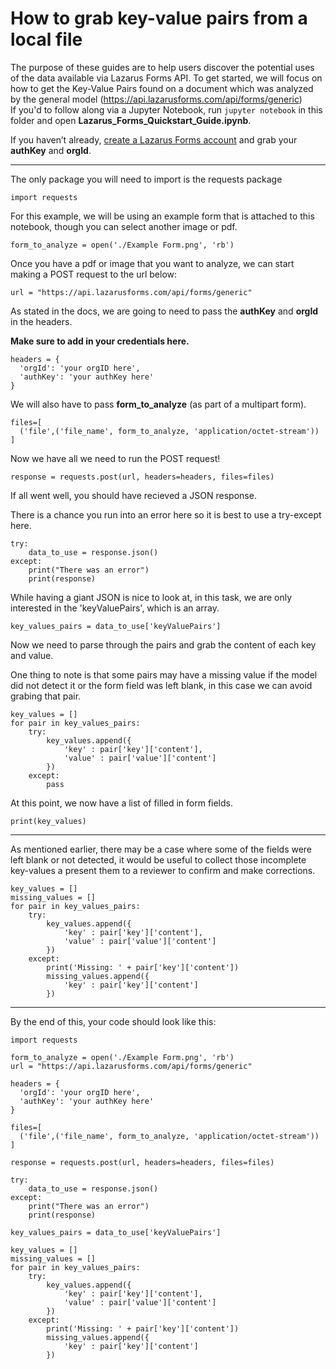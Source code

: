 # How to grab key-value pairs from a local file
The purpose of these guides are to help users discover the potential uses of the data available via Lazarus Forms API. To get started, we will focus on how to get the Key-Value Pairs found on a document which was analyzed by the general model (https://api.lazarusforms.com/api/forms/generic)   
If you'd to follow along via a Jupyter Notebook, run `jupyter notebook` in this folder and open **Lazarus_Forms_Quickstart_Guide.ipynb**.

If you haven’t already, [create a Lazarus Forms account](https://lzr-forms-api-1-0.webflow.io/quickstart-guide) and grab your **authKey** and **orgId**.
___

The only package you will need to import is the requests package

```
import requests
```

For this example, we will be using an example form that is attached to this notebook, though you can select another image or pdf.

```
form_to_analyze = open('./Example Form.png', 'rb')
```

Once you have a pdf or image that you want to analyze, we can start making a POST request to the url below:

```
url = "https://api.lazarusforms.com/api/forms/generic"
```

As stated in the docs, we are going to need to pass the **authKey** and **orgId** in the headers.

**Make sure to add in your credentials here.**

```
headers = {
  'orgId': 'your orgID here',
  'authKey': 'your authKey here'
}
```

We will also have to pass **form_to_analyze** (as part of a multipart form).

```
files=[
  ('file',('file_name', form_to_analyze, 'application/octet-stream'))
]
```

Now we have all we need to run the POST request!

```
response = requests.post(url, headers=headers, files=files)
```

If all went well, you should have recieved a JSON response.

There is a chance you run into an error here so it is best to use a try-except here.

```
try:
    data_to_use = response.json()
except:
    print("There was an error")
    print(response)
```

While having a giant JSON is nice to look at, in this task, we are only interested in the 'keyValuePairs', which is an array.

```
key_values_pairs = data_to_use['keyValuePairs']
```

Now we need to parse through the pairs and grab the content of each key and value.

One thing to note is that some pairs may have a missing value if the model did not detect it or the form field was left blank, in this case we can avoid grabing that pair. 

```
key_values = []
for pair in key_values_pairs:
    try:
        key_values.append({
            'key' : pair['key']['content'],
            'value' : pair['value']['content']
        })
    except:
        pass
```

At this point, we now have a list of filled in form fields.

```
print(key_values)
```
___
As mentioned earlier, there may be a case where some of the fields were left blank or not detected, it would be useful to collect those incomplete key-values a present them to a reviewer to confirm and make corrections.

```
key_values = []
missing_values = []
for pair in key_values_pairs:
    try:
        key_values.append({
            'key' : pair['key']['content'],
            'value' : pair['value']['content']
        })
    except:
        print('Missing: ' + pair['key']['content'])
        missing_values.append({
            'key' : pair['key']['content']
        })
```
___
By the end of this, your code should look like this:
```
import requests

form_to_analyze = open('./Example Form.png', 'rb')
url = "https://api.lazarusforms.com/api/forms/generic"

headers = {
  'orgId': 'your orgID here',
  'authKey': 'your authKey here'
}

files=[
  ('file',('file_name', form_to_analyze, 'application/octet-stream'))
]

response = requests.post(url, headers=headers, files=files)

try:
    data_to_use = response.json()
except:
    print("There was an error")
    print(response)

key_values_pairs = data_to_use['keyValuePairs']

key_values = []
missing_values = []
for pair in key_values_pairs:
    try:
        key_values.append({
            'key' : pair['key']['content'],
            'value' : pair['value']['content']
        })
    except:
        print('Missing: ' + pair['key']['content'])
        missing_values.append({
            'key' : pair['key']['content']
        })
```